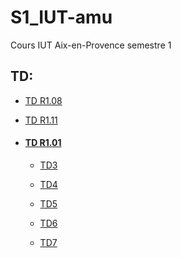 # S1_IUT-amu
Cours IUT Aix-en-Provence semestre 1


## TD:

- [TD R1.08](https://github.com/killbib-coder/S1_IUT-amu/blob/main/TD/R108_Makssoud)

- [TD R1.11](https://github.com/killbib-coder/S1_IUT-amu/blob/main/TD/R111_Salou)

- #### [TD R1.01](https://github.com/killbib-coder/S1_IUT-amu/tree/main/TD/Algo)

  - [TD3](https://github.com/killbib-coder/S1_IUT-amu/blob/main/TD/Algo/TD3_R1.01.algo)

  - [TD4](https://github.com/killbib-coder/S1_IUT-amu/blob/main/TD/Algo/TD4_R1.01.algo)

  - [TD5](https://github.com/killbib-coder/S1_IUT-amu/tree/main/TD/Algo/TD5%20R1.01)

  - [TD6](https://github.com/killbib-coder/S1_IUT-amu/tree/main/TD/Algo/TD6%20R1.01)

  - [TD7](https://github.com/killbib-coder/S1_IUT-amu/tree/main/TD/Algo/TD7%20R1.01)

